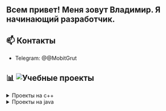 ## Всем привет! Меня зовут Владимир. Я начинающий разработчик.


## 📫 Контакты
- Telegram: @@MobitGrut

## 📊 ![Учебные проекты](https://github.com/MysticStory/learning-projects/tree/master)

  <details>
    <summary>Проекты на с++ </summary>
    <pre>
    **[3DViewer](https://github.com/MysticStory/learning-projects/tree/master/c%2B%2B/3DViewer)**

    Проект реализует приложение для просмотра и трансформации 3D-моделей в каркасном виде с поддержкой формата OBJ.
    Разработано на C++17 с использованием паттернов проектирования и объектно-ориентированного подхода.

    (Командный проект курса Школа21)

    *** C++ | Makefile | CMake | QTEST ***
    </pre>
    <pre>
    **[BrickGame: Змейка и Тетрис](https://github.com/MysticStory/learning-projects/tree/master/c%2B%2B/BrickGame)**

    Проект реализует две классические игры — Змейку и Тетрис — на языке C++ с использованием паттерна MVC.
    Ключевая особенность: возможность переключать игры (модели) и интерфейсы (CLI/Qt) независимо друг от друга.
    (Учебный индивидуальный проект от Школы21)

    C++ │ Makefile │ CMake
    </pre>
</details>

<details>
    <summary>Проекты на java </summary>
  
    **[Bootcamз](https://github.com/MysticStory/learning-projects/tree/master/java/Bootcamp)**


  
</details>
